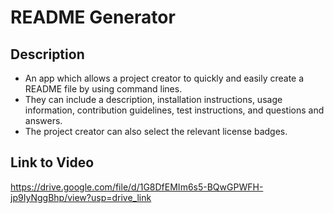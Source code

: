 # README Generator
## Description
- An app which allows a project creator to quickly and easily create a README file by using command lines.
- They can include a description, installation instructions, usage information, contribution guidelines, test instructions, and questions and answers.
- The project creator can also select the relevant license badges.

## Link to Video
  https://drive.google.com/file/d/1G8DfEMIm6s5-BQwGPWFH-jp9IyNggBhp/view?usp=drive_link
